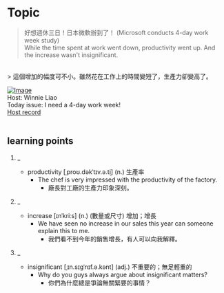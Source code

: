 # Topic

> 好想週休三日！日本微軟辦到了！ (Microsoft conducts 4-day work week study) <br>
> While the time spent at work went down, productivity went up. And the increase wasn't insignificant.

 <br>
> 這個增加的幅度可不小。雖然花在工作上的時間變短了，生產力卻變高了。 <br>

[![Image](https://cdn.voicetube.com/assets/thumbnails/60htfqMsj3I.jpg)](https://www.youtube.com/embed/60htfqMsj3I?rel=0&showinfo=0&cc_load_policy=0&controls=1&autoplay=1&iv_load_policy=3&playsinline=1&wmode=transparent&start=23&end=32&enablejsapi=1&origin=https://tw.voicetube.com&widgetid=1)<br>
Host: Winnie Liao
<br>Today issue: I need a 4-day work week!
<br>
[Host record](https://cdn.voicetube.com/tmp/everyday_records/callmeboss901/3753.mp3)
<br><br>
## learning points
1. _
	* productivity [ˌproʊ.dəkˈtɪv.ə.t̬i] (n.) 生產率
		- The chef is very impressed with the productivity of the factory.
			+ 廠長對工廠的生產力印象深刻。

2. _
	* increase [ɪnˈkriːs] (n.) (數量或尺寸) 增加；增長
		- We have seen no increase in our sales this year can someone explain this to me.
			+ 我們看不到今年的銷售增長，有人可以向我解釋。

3. _
	* insignificant [ˌɪn.sɪɡˈnɪf.ə.kənt] (adj.) 不重要的；無足輕重的
		- Why do you guys always argue about insignificant matters?
			+ 你們為什麼總是爭論無關緊要的事情？
